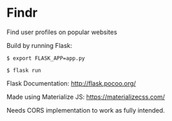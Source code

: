 # Findr
Find user profiles on popular websites

Build by running Flask:

    $ export FLASK_APP=app.py

    $ flask run
  
Flask Documentation:
  http://flask.pocoo.org/

Made using Materialize JS:
  https://materializecss.com/
  
Needs CORS implementation to work as fully intended.

